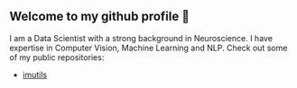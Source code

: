 ## Welcome to my github profile 👋
I am a Data Scientist with a strong background in Neuroscience. I have expertise in Computer Vision, Machine Learning and NLP.
Check out some of my public repositories:
- [imutils]()

<!--
**ulisesrey/ulisesrey** is a ✨ _special_ ✨ repository because its `README.md` (this file) appears on your GitHub profile.

Here are some ideas to get you started:


-->
